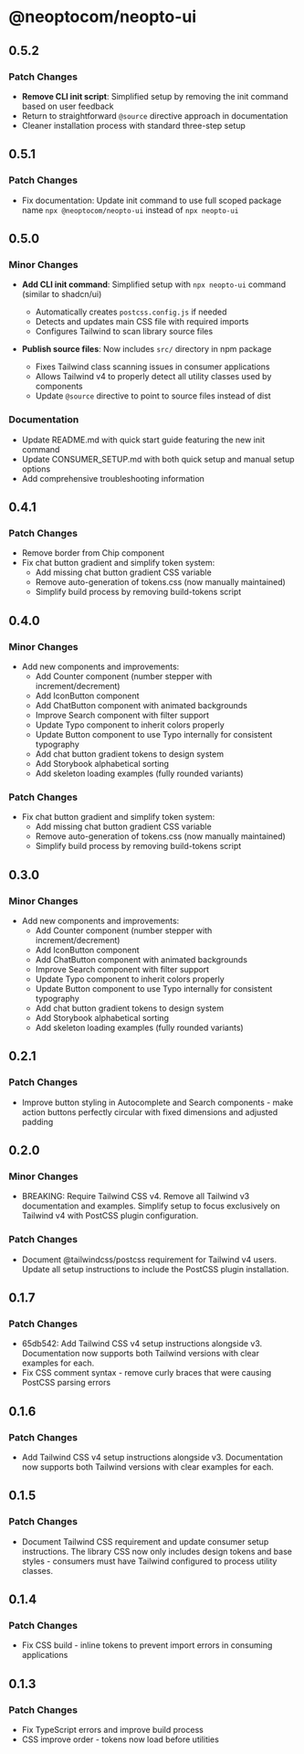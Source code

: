 # @neoptocom/neopto-ui

## 0.5.2

### Patch Changes

- **Remove CLI init script**: Simplified setup by removing the init command based on user feedback
- Return to straightforward `@source` directive approach in documentation
- Cleaner installation process with standard three-step setup

## 0.5.1

### Patch Changes

- Fix documentation: Update init command to use full scoped package name `npx @neoptocom/neopto-ui` instead of `npx neopto-ui`

## 0.5.0

### Minor Changes

- **Add CLI init command**: Simplified setup with `npx neopto-ui` command (similar to shadcn/ui)
  - Automatically creates `postcss.config.js` if needed
  - Detects and updates main CSS file with required imports
  - Configures Tailwind to scan library source files
  
- **Publish source files**: Now includes `src/` directory in npm package
  - Fixes Tailwind class scanning issues in consumer applications
  - Allows Tailwind v4 to properly detect all utility classes used by components
  - Update `@source` directive to point to source files instead of dist

### Documentation

- Update README.md with quick start guide featuring the new init command
- Update CONSUMER_SETUP.md with both quick setup and manual setup options
- Add comprehensive troubleshooting information

## 0.4.1

### Patch Changes

- Remove border from Chip component
- Fix chat button gradient and simplify token system:
  - Add missing chat button gradient CSS variable
  - Remove auto-generation of tokens.css (now manually maintained)
  - Simplify build process by removing build-tokens script

## 0.4.0

### Minor Changes

- Add new components and improvements:
  - Add Counter component (number stepper with increment/decrement)
  - Add IconButton component
  - Add ChatButton component with animated backgrounds
  - Improve Search component with filter support
  - Update Typo component to inherit colors properly
  - Update Button component to use Typo internally for consistent typography
  - Add chat button gradient tokens to design system
  - Add Storybook alphabetical sorting
  - Add skeleton loading examples (fully rounded variants)

### Patch Changes

- Fix chat button gradient and simplify token system:
  - Add missing chat button gradient CSS variable
  - Remove auto-generation of tokens.css (now manually maintained)
  - Simplify build process by removing build-tokens script

## 0.3.0

### Minor Changes

- Add new components and improvements:
  - Add Counter component (number stepper with increment/decrement)
  - Add IconButton component
  - Add ChatButton component with animated backgrounds
  - Improve Search component with filter support
  - Update Typo component to inherit colors properly
  - Update Button component to use Typo internally for consistent typography
  - Add chat button gradient tokens to design system
  - Add Storybook alphabetical sorting
  - Add skeleton loading examples (fully rounded variants)

## 0.2.1

### Patch Changes

- Improve button styling in Autocomplete and Search components - make action buttons perfectly circular with fixed dimensions and adjusted padding

## 0.2.0

### Minor Changes

- BREAKING: Require Tailwind CSS v4. Remove all Tailwind v3 documentation and examples. Simplify setup to focus exclusively on Tailwind v4 with PostCSS plugin configuration.

### Patch Changes

- Document @tailwindcss/postcss requirement for Tailwind v4 users. Update all setup instructions to include the PostCSS plugin installation.

## 0.1.7

### Patch Changes

- 65db542: Add Tailwind CSS v4 setup instructions alongside v3. Documentation now supports both Tailwind versions with clear examples for each.
- Fix CSS comment syntax - remove curly braces that were causing PostCSS parsing errors

## 0.1.6

### Patch Changes

- Add Tailwind CSS v4 setup instructions alongside v3. Documentation now supports both Tailwind versions with clear examples for each.

## 0.1.5

### Patch Changes

- Document Tailwind CSS requirement and update consumer setup instructions. The library CSS now only includes design tokens and base styles - consumers must have Tailwind configured to process utility classes.

## 0.1.4

### Patch Changes

- Fix CSS build - inline tokens to prevent import errors in consuming applications

## 0.1.3

### Patch Changes

- Fix TypeScript errors and improve build process
- CSS improve order - tokens now load before utilities
